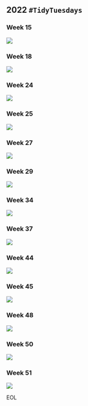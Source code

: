 ## 2022 `#TidyTuesdays`

### Week 15
![](https://github.com/weiyuet/tidy-tuesday/blob/main/2022/w15/indoor-pollution.png)

### Week 18
![](https://github.com/weiyuet/tidy-tuesday/blob/main/2022/w18/projected-price-solar.png)

### Week 24
![](https://github.com/weiyuet/tidy-tuesday/blob/main/2022/w24/extreme-dry.png)

### Week 25
![](https://github.com/weiyuet/tidy-tuesday/blob/main/2022/w25/us-population-census-1800s.png)

### Week 27
![](https://github.com/weiyuet/tidy-tuesday/blob/main/2022/w27/rent-bay-area-core-cities.png)

### Week 29
![](https://github.com/weiyuet/tidy-tuesday/blob/main/2022/w29/internetuser-asean.png)

### Week 34
![](https://github.com/weiyuet/tidy-tuesday/blob/main/2022/w34/process-size-and-transistor-count.png)

### Week 37
![](https://github.com/weiyuet/tidy-tuesday/blob/main/2022/w37/bigfoot-sightings-state.png)

### Week 44
![](https://github.com/weiyuet/tidy-tuesday/blob/main/2022/w44/when-are-horror-movies-released.png)

### Week 45
![](https://github.com/weiyuet/tidy-tuesday/blob/main/2022/w45/state-stations-number.png)

### Week 48
![](https://github.com/weiyuet/tidy-tuesday/blob/main/2022/w48/goals-per-game.png)

### Week 50
![](https://github.com/weiyuet/tidy-tuesday/blob/main/2022/w50/us-retail-yoy.png)

### Week 51
![](https://github.com/weiyuet/tidy-tuesday/blob/main/2022/w51/weather-forecast.png)

EOL